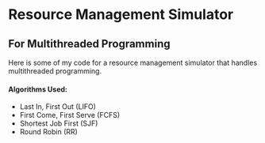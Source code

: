 # Resource Management Simulator
## For Multithreaded Programming
Here is some of my code for a resource management simulator that handles multithreaded programming.

#### Algorithms Used:

- Last In, First Out (LIFO)
- First Come, First Serve (FCFS)
- Shortest Job First (SJF)
- Round Robin (RR)
